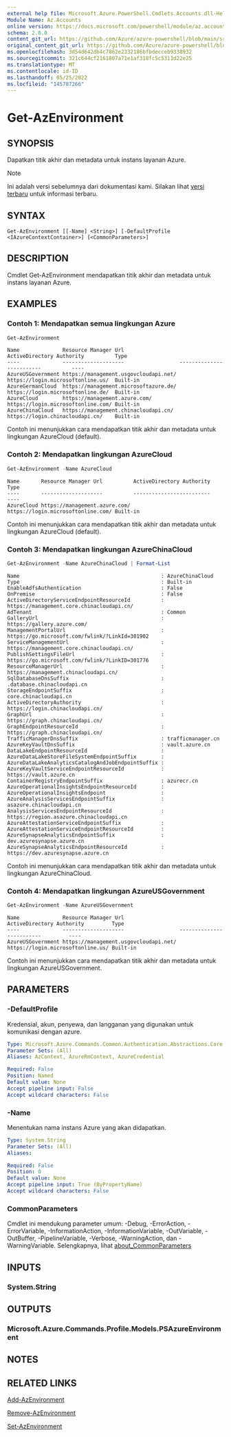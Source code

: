 ```yaml
---
external help file: Microsoft.Azure.PowerShell.Cmdlets.Accounts.dll-Help.xml
Module Name: Az.Accounts
online version: https://docs.microsoft.com/powershell/module/az.accounts/get-azenvironment
schema: 2.0.0
content_git_url: https://github.com/Azure/azure-powershell/blob/main/src/Accounts/Accounts/help/Get-AzEnvironment.md
original_content_git_url: https://github.com/Azure/azure-powershell/blob/main/src/Accounts/Accounts/help/Get-AzEnvironment.md
ms.openlocfilehash: 3d54d642db4c7862e2332186bfbdecceb9338932
ms.sourcegitcommit: 321c644cf2161807a71e1af318fc5c5311d22e25
ms.translationtype: MT
ms.contentlocale: id-ID
ms.lasthandoff: 05/25/2022
ms.locfileid: "145787266"
---
```

# Get-AzEnvironment

## SYNOPSIS
Dapatkan titik akhir dan metadata untuk instans layanan Azure.

> [!NOTE]
>Ini adalah versi sebelumnya dari dokumentasi kami. Silakan lihat [versi terbaru](/powershell/module/az.accounts/get-azenvironment) untuk informasi terbaru.

## SYNTAX

```
Get-AzEnvironment [[-Name] <String>] [-DefaultProfile <IAzureContextContainer>] [<CommonParameters>]
```

## DESCRIPTION
Cmdlet Get-AzEnvironment mendapatkan titik akhir dan metadata untuk instans layanan Azure.

## EXAMPLES

### Contoh 1: Mendapatkan semua lingkungan Azure
```powershell
Get-AzEnvironment 
```

```Output
Name              Resource Manager Url                  ActiveDirectory Authority          Type
----              --------------------                  -------------------------          ----
AzureUSGovernment https://management.usgovcloudapi.net/ https://login.microsoftonline.us/  Built-in
AzureGermanCloud  https://management.microsoftazure.de/ https://login.microsoftonline.de/  Built-in
AzureCloud        https://management.azure.com/         https://login.microsoftonline.com/ Built-in
AzureChinaCloud   https://management.chinacloudapi.cn/  https://login.chinacloudapi.cn/    Built-in
```

Contoh ini menunjukkan cara mendapatkan titik akhir dan metadata untuk lingkungan AzureCloud (default).

### Contoh 2: Mendapatkan lingkungan AzureCloud
```powershell
Get-AzEnvironment -Name AzureCloud
```

```Output
Name       Resource Manager Url          ActiveDirectory Authority          Type
----       --------------------          -------------------------          ----
AzureCloud https://management.azure.com/ https://login.microsoftonline.com/ Built-in
```

Contoh ini menunjukkan cara mendapatkan titik akhir dan metadata untuk lingkungan AzureCloud (default).

### Contoh 3: Mendapatkan lingkungan AzureChinaCloud
```powershell
Get-AzEnvironment -Name AzureChinaCloud | Format-List
```

```Output
Name                                              : AzureChinaCloud
Type                                              : Built-in
EnableAdfsAuthentication                          : False
OnPremise                                         : False
ActiveDirectoryServiceEndpointResourceId          : https://management.core.chinacloudapi.cn/
AdTenant                                          : Common
GalleryUrl                                        : https://gallery.azure.com/
ManagementPortalUrl                               : https://go.microsoft.com/fwlink/?LinkId=301902
ServiceManagementUrl                              : https://management.core.chinacloudapi.cn/
PublishSettingsFileUrl                            : https://go.microsoft.com/fwlink/?LinkID=301776
ResourceManagerUrl                                : https://management.chinacloudapi.cn/
SqlDatabaseDnsSuffix                              : .database.chinacloudapi.cn
StorageEndpointSuffix                             : core.chinacloudapi.cn
ActiveDirectoryAuthority                          : https://login.chinacloudapi.cn/
GraphUrl                                          : https://graph.chinacloudapi.cn/
GraphEndpointResourceId                           : https://graph.chinacloudapi.cn/
TrafficManagerDnsSuffix                           : trafficmanager.cn
AzureKeyVaultDnsSuffix                            : vault.azure.cn
DataLakeEndpointResourceId                        : 
AzureDataLakeStoreFileSystemEndpointSuffix        : 
AzureDataLakeAnalyticsCatalogAndJobEndpointSuffix : 
AzureKeyVaultServiceEndpointResourceId            : https://vault.azure.cn
ContainerRegistryEndpointSuffix                   : azurecr.cn
AzureOperationalInsightsEndpointResourceId        : 
AzureOperationalInsightsEndpoint                  : 
AzureAnalysisServicesEndpointSuffix               : asazure.chinacloudapi.cn
AnalysisServicesEndpointResourceId                : https://region.asazure.chinacloudapi.cn
AzureAttestationServiceEndpointSuffix             : 
AzureAttestationServiceEndpointResourceId         : 
AzureSynapseAnalyticsEndpointSuffix               : dev.azuresynapse.azure.cn
AzureSynapseAnalyticsEndpointResourceId           : https://dev.azuresynapse.azure.cn
```

Contoh ini menunjukkan cara mendapatkan titik akhir dan metadata untuk lingkungan AzureChinaCloud.

### Contoh 4: Mendapatkan lingkungan AzureUSGovernment
```powershell
Get-AzEnvironment -Name AzureUSGovernment
```

```Output
Name              Resource Manager Url                  ActiveDirectory Authority         Type
----              --------------------                  -------------------------         ----
AzureUSGovernment https://management.usgovcloudapi.net/ https://login.microsoftonline.us/ Built-in
```

Contoh ini menunjukkan cara mendapatkan titik akhir dan metadata untuk lingkungan AzureUSGovernment.

## PARAMETERS

### -DefaultProfile
Kredensial, akun, penyewa, dan langganan yang digunakan untuk komunikasi dengan azure.

```yaml
Type: Microsoft.Azure.Commands.Common.Authentication.Abstractions.Core.IAzureContextContainer
Parameter Sets: (All)
Aliases: AzContext, AzureRmContext, AzureCredential

Required: False
Position: Named
Default value: None
Accept pipeline input: False
Accept wildcard characters: False
```

### -Name
Menentukan nama instans Azure yang akan didapatkan.

```yaml
Type: System.String
Parameter Sets: (All)
Aliases:

Required: False
Position: 0
Default value: None
Accept pipeline input: True (ByPropertyName)
Accept wildcard characters: False
```

### CommonParameters
Cmdlet ini mendukung parameter umum: -Debug, -ErrorAction, -ErrorVariable, -InformationAction, -InformationVariable, -OutVariable, -OutBuffer, -PipelineVariable, -Verbose, -WarningAction, dan -WarningVariable. Selengkapnya, lihat [about_CommonParameters](http://go.microsoft.com/fwlink/?LinkID=113216)

## INPUTS

### System.String

## OUTPUTS

### Microsoft.Azure.Commands.Profile.Models.PSAzureEnvironment

## NOTES

## RELATED LINKS

[Add-AzEnvironment](./Add-AzEnvironment.md)

[Remove-AzEnvironment](./Remove-AzEnvironment.md)

[Set-AzEnvironment](./Set-AzEnvironment.md)

